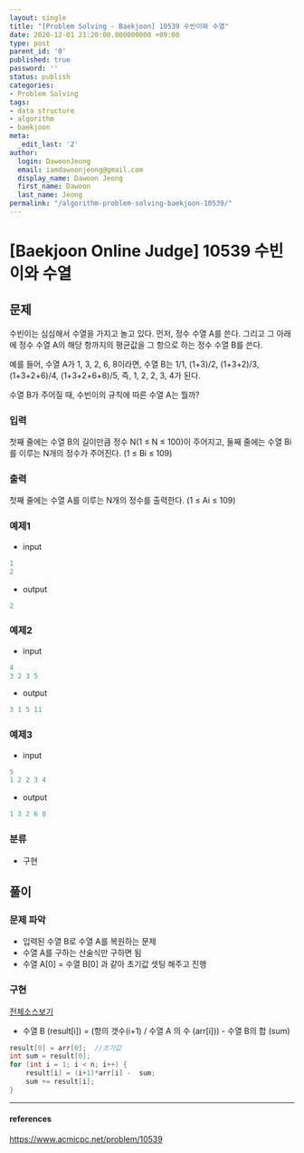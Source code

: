 ```yaml
---
layout: single
title: "[Problem Solving - Baekjoon] 10539 수빈이와 수열"
date: 2020-12-01 21:20:00.000000000 +09:00
type: post
parent_id: '0'
published: true
password: ''
status: publish
categories:
- Problem Solving
tags:
- data structure
- algorithm
- baekjoon
meta:
  _edit_last: '2'
author:
  login: DawoonJeong
  email: iamdawoonjeong@gmail.com
  display_name: Dawoon Jeong
  first_name: Dawoon
  last_name: Jeong
permalink: "/algorithm-problem-solving-baekjoon-10539/"
---
```

# [Baekjoon Online Judge] 10539 수빈이와 수열

## 문제
수빈이는 심심해서 수열을 가지고 놀고 있다. 먼저, 정수 수열 A를 쓴다. 그리고 그 아래에 정수 수열 A의 해당 항까지의 평균값을 그 항으로 하는 정수 수열 B를 쓴다.

예를 들어, 수열 A가 1, 3, 2, 6, 8이라면, 수열 B는 1/1, (1+3)/2, (1+3+2)/3, (1+3+2+6)/4, (1+3+2+6+8)/5, 즉, 1, 2, 2, 3, 4가 된다.

수열 B가 주어질 때, 수빈이의 규칙에 따른 수열 A는 뭘까?

### 입력
첫째 줄에는 수열 B의 길이만큼 정수 N(1 ≤ N ≤ 100)이 주어지고, 둘째 줄에는 수열 Bi를 이루는 N개의 정수가 주어진다. (1 ≤ Bi ≤ 109)

### 출력
첫째 줄에는 수열 A를 이루는 N개의 정수를 출력한다. (1 ≤ Ai ≤ 109)

### 예제1
- input

```java
1
2
```

- output

```java
2
```

### 예제2
- input

```java
4
3 2 3 5
```

- output

```java
3 1 5 11
```

### 예제3
- input

```java
5
1 2 2 3 4
```

- output

```java
1 3 2 6 8
```

### 분류
- 구현

## 풀이

### 문제 파악

- 입력된 수열 B로 수열 A를 복원하는 문제
- 수열 A를 구하는 산술식만 구하면 됨  
- 수열 A[0] = 수열 B[0] 과 같아 초기값 셋팅 해주고 진행

### 구현

[전체소스보기](https://github.com/devvoon/java-datastructure-algorithm/blob/master/java-algorithm-problem-solving/src/baekjoon/problem10539/Main.java)

- 수열 B (result[i]) = (항의 갯수(i+1) / 수열 A 의 수 (arr[i])) - 수열 B의 합 (sum)     

```java
result[0] = arr[0];  //초기값
int sum = result[0];
for (int i = 1; i < n; i++) {
    result[i] = (i+1)*arr[i] -  sum;
    sum += result[i];
}
```

---

#### references
<https://www.acmicpc.net/problem/10539>
